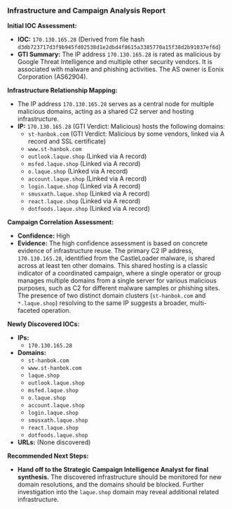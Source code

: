 ### Infrastructure and Campaign Analysis Report
**Initial IOC Assessment:**
- **IOC:** `170.130.165.28` (Derived from file hash `d3db723717d3f9b945fd02538d1e2dbd4f8615a3385770a15f38d2b91037ef6d`)
- **GTI Summary:** The IP address `170.130.165.28` is rated as malicious by Google Threat Intelligence and multiple other security vendors. It is associated with malware and phishing activities. The AS owner is Eonix Corporation (AS62904).

**Infrastructure Relationship Mapping:**
- The IP address `170.130.165.28` serves as a central node for multiple malicious domains, acting as a shared C2 server and hosting infrastructure.
- **IP:** `170.130.165.28` (GTI Verdict: Malicious) hosts the following domains:
    - `st-hanbok.com` (GTI Verdict: Malicious by some vendors, linked via A record and SSL certificate)
    - `www.st-hanbok.com`
    - `outlook.laque.shop` (Linked via A record)
    - `msfed.laque.shop` (Linked via A record)
    - `o.laque.shop` (Linked via A record)
    - `account.laque.shop` (Linked via A record)
    - `login.laque.shop` (Linked via A record)
    - `smusxath.laque.shop` (Linked via A record)
    - `react.laque.shop` (Linked via A record)
    - `dotfoods.laque.shop` (Linked via A record)

**Campaign Correlation Assessment:**
- **Confidence:** High
- **Evidence:** The high confidence assessment is based on concrete evidence of infrastructure reuse. The primary C2 IP address, `170.130.165.28`, identified from the CastleLoader malware, is shared across at least ten other domains. This shared hosting is a classic indicator of a coordinated campaign, where a single operator or group manages multiple domains from a single server for various malicious purposes, such as C2 for different malware samples or phishing sites. The presence of two distinct domain clusters (`st-hanbok.com` and `*.laque.shop`) resolving to the same IP suggests a broader, multi-faceted operation.

**Newly Discovered IOCs:**
- **IPs:**
    - `170.130.165.28`
- **Domains:**
    - `st-hanbok.com`
    - `www.st-hanbok.com`
    - `laque.shop`
    - `outlook.laque.shop`
    - `msfed.laque.shop`
    - `o.laque.shop`
    - `account.laque.shop`
    - `login.laque.shop`
    - `smusxath.laque.shop`
    - `react.laque.shop`
    - `dotfoods.laque.shop`
- **URLs:** (None discovered)

**Recommended Next Steps:**
- **Hand off to the Strategic Campaign Intelligence Analyst for final synthesis.** The discovered infrastructure should be monitored for new domain resolutions, and the domains should be blocked. Further investigation into the `laque.shop` domain may reveal additional related infrastructure.